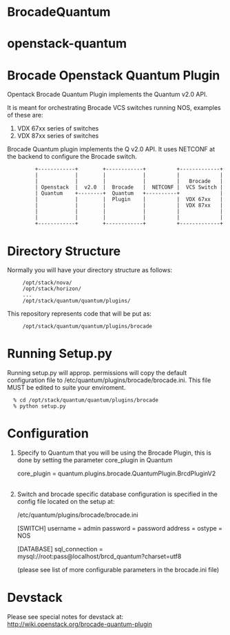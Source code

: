 BrocadeQuantum
==============

openstack-quantum
=================

Brocade Openstack Quantum Plugin
================================

Opentack Brocade Quantum Plugin implements the Quantum v2.0 API.

It is meant for orchestrating Brocade VCS switches running NOS, examples of these are:

   1. VDX 67xx series of switches
   2. VDX 87xx series of switches


Brocade Quantum plugin implements the Q v2.0 API. It uses NETCONF at the backend
to configure the Brocade switch.


             +------------+        +------------+          +-------------+
             |            |        |            |          |             |
             |            |        |            |          |   Brocade   |
             | Openstack  |  v2.0  |  Brocade   |  NETCONF |  VCS Switch |
             | Quantum    +--------+  Quantum   +----------+             |
             |            |        |  Plugin    |          |  VDX 67xx   |
             |            |        |            |          |  VDX 87xx   |
             |            |        |            |          |             |
             |            |        |            |          |             |
             +------------+        +------------+          +-------------+


Directory Structure
===================

Normally you will have your directory structure as follows:

         /opt/stack/nova/
         /opt/stack/horizon/
         ...
         /opt/stack/quantum/quantum/plugins/

This repository represents code that will be put as:

         /opt/stack/quantum/quantum/plugins/brocade


Running Setup.py
================

Running setup.py will approp. permissions will copy the default configuration
file to /etc/quantum/plugins/brocade/brocade.ini. This file MUST be edited to
suite your enviroment.

      % cd /opt/stack/quantum/quantum/plugins/brocade
      % python setup.py


Configuration
=============

1. Specify to Quantum that you will be using the Brocade Plugin, this is done
by setting the parameter core_plugin in Quantum

   core_plugin = quantum.plugins.brocade.QuantumPlugin.BrcdPluginV2<br><br>


2. Switch and brocade specific database configuration is specified in the config file located
on the setup at:

      /etc/quantum/plugins/brocade/brocade.ini<br>

      [SWITCH]
      username = admin
      password = password
      address  = <switch mgmt ip address>
      ostype   = NOS
      
      [DATABASE]
      sql_connection = mysql://root:pass@localhost/brcd_quantum?charset=utf8
      
      (please see list of more configurable parameters in the brocade.ini file)


Devstack
========

Please see special notes for devstack at:
http://wiki.openstack.org/brocade-quantum-plugin

